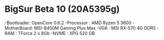 # BigSur Beta 10 (20A5395g)
 -Bootloader: OpenCore 0.6.2
 -Processor : AMD Ryzen 5 3600
 -MotherBoard: MSI-B450M Gaming Plus Max
 -VGA : MSI RX-570 4G DDR5
 -RAM : TForce 2 x 8Gb
 -NVME : XPG 520 GB
